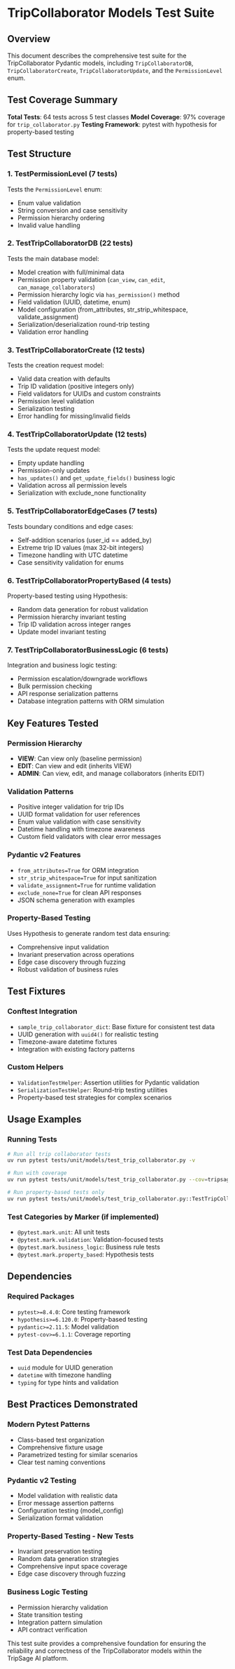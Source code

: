 # TripCollaborator Models Test Suite

## Overview

This document describes the comprehensive test suite for the TripCollaborator Pydantic models, including `TripCollaboratorDB`, `TripCollaboratorCreate`, `TripCollaboratorUpdate`, and the `PermissionLevel` enum.

## Test Coverage Summary

**Total Tests**: 64 tests across 5 test classes
**Model Coverage**: 97% coverage for `trip_collaborator.py`
**Testing Framework**: pytest with hypothesis for property-based testing

## Test Structure

### 1. TestPermissionLevel (7 tests)

Tests the `PermissionLevel` enum:

- Enum value validation
- String conversion and case sensitivity
- Permission hierarchy ordering
- Invalid value handling

### 2. TestTripCollaboratorDB (22 tests)

Tests the main database model:

- Model creation with full/minimal data
- Permission property validation (`can_view`, `can_edit`, `can_manage_collaborators`)
- Permission hierarchy logic via `has_permission()` method
- Field validation (UUID, datetime, enum)
- Model configuration (from_attributes, str_strip_whitespace, validate_assignment)
- Serialization/deserialization round-trip testing
- Validation error handling

### 3. TestTripCollaboratorCreate (12 tests)

Tests the creation request model:

- Valid data creation with defaults
- Trip ID validation (positive integers only)
- Field validators for UUIDs and custom constraints
- Permission level validation
- Serialization testing
- Error handling for missing/invalid fields

### 4. TestTripCollaboratorUpdate (12 tests)

Tests the update request model:

- Empty update handling
- Permission-only updates
- `has_updates()` and `get_update_fields()` business logic
- Validation across all permission levels
- Serialization with exclude_none functionality

### 5. TestTripCollaboratorEdgeCases (7 tests)

Tests boundary conditions and edge cases:

- Self-addition scenarios (user_id == added_by)
- Extreme trip ID values (max 32-bit integers)
- Timezone handling with UTC datetime
- Case sensitivity validation for enums

### 6. TestTripCollaboratorPropertyBased (4 tests)

Property-based testing using Hypothesis:

- Random data generation for robust validation
- Permission hierarchy invariant testing
- Trip ID validation across integer ranges
- Update model invariant testing

### 7. TestTripCollaboratorBusinessLogic (6 tests)

Integration and business logic testing:

- Permission escalation/downgrade workflows
- Bulk permission checking
- API response serialization patterns
- Database integration patterns with ORM simulation

## Key Features Tested

### Permission Hierarchy

- **VIEW**: Can view only (baseline permission)
- **EDIT**: Can view and edit (inherits VIEW)
- **ADMIN**: Can view, edit, and manage collaborators (inherits EDIT)

### Validation Patterns

- Positive integer validation for trip IDs
- UUID format validation for user references
- Enum value validation with case sensitivity
- Datetime handling with timezone awareness
- Custom field validators with clear error messages

### Pydantic v2 Features

- `from_attributes=True` for ORM integration
- `str_strip_whitespace=True` for input sanitization
- `validate_assignment=True` for runtime validation
- `exclude_none=True` for clean API responses
- JSON schema generation with examples

### Property-Based Testing

Uses Hypothesis to generate random test data ensuring:

- Comprehensive input validation
- Invariant preservation across operations
- Edge case discovery through fuzzing
- Robust validation of business rules

## Test Fixtures

### Conftest Integration

- `sample_trip_collaborator_dict`: Base fixture for consistent test data
- UUID generation with `uuid4()` for realistic testing
- Timezone-aware datetime fixtures
- Integration with existing factory patterns

### Custom Helpers

- `ValidationTestHelper`: Assertion utilities for Pydantic validation
- `SerializationTestHelper`: Round-trip testing utilities
- Property-based test strategies for complex scenarios

## Usage Examples

### Running Tests

```bash
# Run all trip collaborator tests
uv run pytest tests/unit/models/test_trip_collaborator.py -v

# Run with coverage
uv run pytest tests/unit/models/test_trip_collaborator.py --cov=tripsage_core.models.db.trip_collaborator

# Run property-based tests only
uv run pytest tests/unit/models/test_trip_collaborator.py::TestTripCollaboratorPropertyBased -v
```

### Test Categories by Marker (if implemented)

- `@pytest.mark.unit`: All unit tests
- `@pytest.mark.validation`: Validation-focused tests
- `@pytest.mark.business_logic`: Business rule tests
- `@pytest.mark.property_based`: Hypothesis tests

## Dependencies

### Required Packages

- `pytest>=8.4.0`: Core testing framework
- `hypothesis>=6.120.0`: Property-based testing
- `pydantic>=2.11.5`: Model validation
- `pytest-cov>=6.1.1`: Coverage reporting

### Test Data Dependencies

- `uuid` module for UUID generation
- `datetime` with timezone handling
- `typing` for type hints and validation

## Best Practices Demonstrated

### Modern Pytest Patterns

- Class-based test organization
- Comprehensive fixture usage
- Parametrized testing for similar scenarios
- Clear test naming conventions

### Pydantic v2 Testing

- Model validation with realistic data
- Error message assertion patterns
- Configuration testing (model_config)
- Serialization format validation

### Property-Based Testing - New Tests

- Invariant preservation testing
- Random data generation strategies
- Comprehensive input space coverage
- Edge case discovery through fuzzing

### Business Logic Testing

- Permission hierarchy validation
- State transition testing
- Integration pattern simulation
- API contract verification

This test suite provides a comprehensive foundation for ensuring the reliability and correctness of the TripCollaborator models within the TripSage AI platform.
